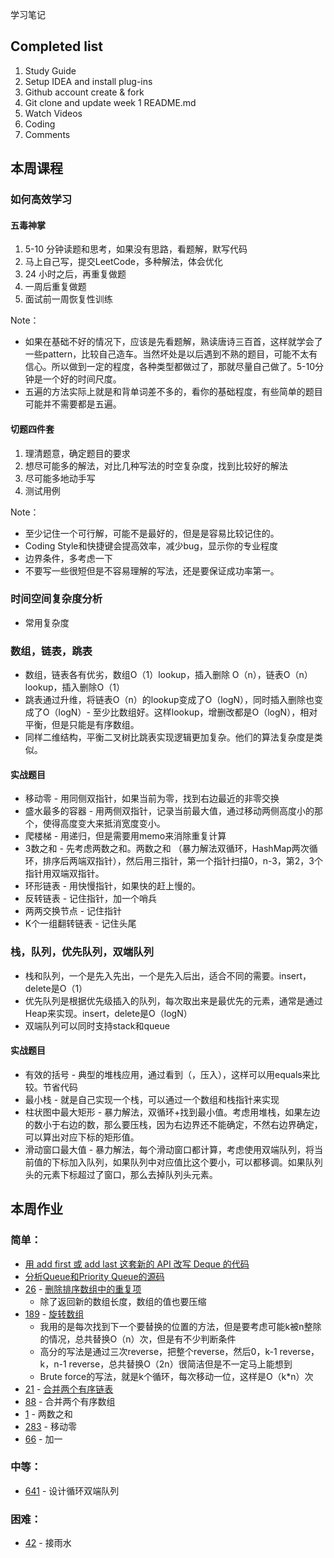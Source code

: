 学习笔记

## Completed list
1. Study Guide
2. Setup IDEA and install plug-ins
3. Github account create & fork
4. Git clone and update week 1 README.md
5. Watch Videos
6. Coding
7. Comments

## 本周课程

### 如何高效学习

#### 五毒神掌
1. 5-10 分钟读题和思考，如果没有思路，看题解，默写代码
1. 马上自己写，提交LeetCode，多种解法，体会优化
1. 24 小时之后，再重复做题
1. 一周后重复做题
1. 面试前一周恢复性训练

Note：
- 如果在基础不好的情况下，应该是先看题解，熟读唐诗三百首，这样就学会了一些pattern，比较自己造车。当然坏处是以后遇到不熟的题目，可能不太有信心。所以做到一定的程度，各种类型都做过了，那就尽量自己做了。5-10分钟是一个好的时间尺度。
- 五遍的方法实际上就是和背单词差不多的，看你的基础程度，有些简单的题目可能并不需要都是五遍。

#### 切题四件套
1. 理清题意，确定题目的要求
2. 想尽可能多的解法，对比几种写法的时空复杂度，找到比较好的解法
3. 尽可能多地动手写
4. 测试用例

Note：
- 至少记住一个可行解，可能不是最好的，但是是容易比较记住的。
- Coding Style和快捷键会提高效率，减少bug，显示你的专业程度
- 边界条件，多考虑一下
- 不要写一些很短但是不容易理解的写法，还是要保证成功率第一。

### 时间空间复杂度分析
- 常用复杂度 

### 数组，链表，跳表
- 数组，链表各有优劣，数组O（1）lookup，插入删除 O（n），链表O（n）lookup，插入删除O（1）
- 跳表通过升维，将链表O（n）的lookup变成了O（logN），同时插入删除也变成了O（logN）- 至少比数组好。这样lookup，增删改都是O（logN），相对平衡，但是只能是有序数组。
- 同样二维结构，平衡二叉树比跳表实现逻辑更加复杂。他们的算法复杂度是类似。

#### 实战题目
- 移动零 - 用同侧双指针，如果当前为零，找到右边最近的非零交换
- 盛水最多的容器 - 用两侧双指针，记录当前最大值，通过移动两侧高度小的那个，使得高度变大来抵消宽度变小。
- 爬楼梯 - 用递归，但是需要用memo来消除重复计算
- 3数之和 - 先考虑两数之和。两数之和 （暴力解法双循环，HashMap两次循环，排序后两端双指针），然后用三指针，第一个指针扫描0，n-3，第2，3个指针用双端双指针。
- 环形链表 - 用快慢指针，如果快的赶上慢的。
- 反转链表 - 记住指针，加一个哨兵
- 两两交换节点 - 记住指针
- K个一组翻转链表 - 记住头尾

### 栈，队列，优先队列，双端队列
- 栈和队列，一个是先入先出，一个是先入后出，适合不同的需要。insert，delete是O（1）
- 优先队列是根据优先级插入的队列，每次取出来是最优先的元素，通常是通过Heap来实现。insert，delete是O（logN）
- 双端队列可以同时支持stack和queue

#### 实战题目
- 有效的括号 - 典型的堆栈应用，通过看到（，压入），这样可以用equals来比较。节省代码
- 最小栈 - 就是自己实现一个栈，可以通过一个数组和栈指针来实现
- 柱状图中最大矩形 - 暴力解法，双循环+找到最小值。考虑用堆栈，如果左边的数小于右边的数，那么要压栈，因为右边界还不能确定，不然右边界确定，可以算出对应下标的矩形值。
- 滑动窗口最大值 - 暴力解法，每个滑动窗口都计算，考虑使用双端队列，将当前值的下标加入队列，如果队列中对应值比这个要小，可以都移调。如果队列头的元素下标超过了窗口，那么去掉队列头元素。

## 本周作业

### 简单：
- [用 add first 或 add last 这套新的 API 改写 Deque 的代码](src/DequeExample.java)
- [分析Queue和Priority Queue的源码](QueueAndPriorityQueueAnalysis.md)
- [26](https://leetcode.com/problems/remove-duplicates-from-sorted-array/discuss/?currentPage=1&orderBy=most_votes&query=) - [删除排序数组中的重复项](src/RemoveDuplicates.java)
    - 除了返回新的数组长度，数组的值也要压缩 
- [189](https://leetcode.com/problems/rotate-array/discuss/?currentPage=1&orderBy=most_votes&query=) - [旋转数组](src/RotateArray.java) 
    - 我用的是每次找到下一个要替换的位置的方法，但是要考虑可能k被n整除的情况，总共替换O（n）次，但是有不少判断条件
    - 高分的写法是通过三次reverse，把整个reverse，然后0，k-1 reverse，k，n-1 reverse，总共替换O（2n）很简洁但是不一定马上能想到
    - Brute force的写法，就是k个循环，每次移动一位，这样是O（k*n）次
- [21](https://leetcode.com/problems/merge-two-sorted-lists/discuss/?currentPage=1&orderBy=most_votes&query=)  - [合并两个有序链表](src/MergeSortedLists.java) 
- [88](https://leetcode.com/problems/merge-sorted-array/discuss/?currentPage=1&orderBy=most_votes&query=) - 合并两个有序数组
- [1](https://leetcode.com/problems/two-sum/discuss/?currentPage=1&orderBy=most_votes&query=)  - 两数之和
- [283](https://leetcode.com/problems/move-zeroes/discuss/?currentPage=1&orderBy=most_votes&query=)  - 移动零
- [66](https://leetcode.com/problems/plus-one/discuss/?currentPage=1&orderBy=most_votes&query=) - 加一

### 中等：
- [641](https://leetcode.com/problems/design-circular-deque/discuss/?currentPage=1&orderBy=most_votes&query=) - 设计循环双端队列

### 困难：
- [42](https://leetcode.com/problems/trapping-rain-water/discuss/?currentPage=1&orderBy=most_votes&query=) - 接雨水